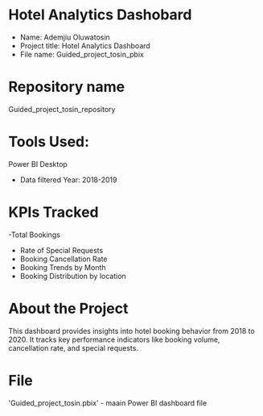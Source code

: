 # Hotel Analytics Dashobard
* Name: Ademjiu Oluwatosin
* Project title: Hotel Analytics Dashboard
* File name: Guided_project_tosin_pbix
# Repository name 
Guided_project_tosin_repository
# Tools Used: 
Power BI Desktop
- Data filtered Year: 2018-2019

# KPIs Tracked 
-Total Bookings
- Rate of Special Requests
- Booking Cancellation Rate
- Booking Trends by Month
- Booking Distribution by location

# About the Project
This dashboard provides insights into hotel booking behavior from 2018 to 2020. It tracks key performance indicators like booking volume, cancellation rate, and special requests.

# File
'Guided_project_tosin.pbix' - maain Power BI dashboard file
